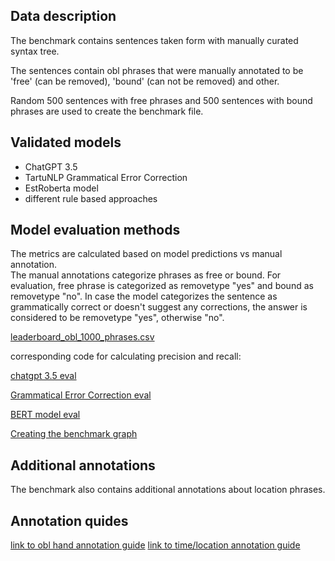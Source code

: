 ## Data description

The benchmark contains sentences taken form <puupank> with manually curated syntax tree.

The sentences contain obl phrases that were manually annotated to be 'free' (can be removed), 'bound' (can not be removed) and other.

Random 500 sentences with free phrases and 500 sentences with bound phrases are used to create the benchmark file.


## Validated models

* ChatGPT 3.5
* TartuNLP Grammatical Error Correction
* EstRoberta model
* different rule based approaches

## Model evaluation methods

The metrics are calculated based on model predictions vs manual annotation.  
The manual annotations categorize phrases as free or bound. For evaluation, free phrase is categorized as removetype "yes" and bound as removetype "no".
In case the model categorizes the sentence as grammatically correct or doesn't suggest any corrections, the answer is considered to be removetype "yes", otherwise "no".

[leaderboard_obl_1000_phrases.csv](results/obl_1000_leaderboard.csv) 

corresponding code for calculating precision and recall: 

[chatgpt 3.5 eval](evaluation/chatgpt35_eval.ipynb)

[Grammatical Error Correction eval](evaluation/grammatical_error_correction_eval.ipynb)

[BERT model eval](evaluation/model_eval_template.ipynb) 

[Creating the benchmark graph](evaluation/benchmark_graph.ipynb) 


## Additional annotations

The benchmark also contains additional annotations about location phrases.



## Annotation quides

[link to obl hand annotation guide](../labeling_guides/labelling_instructions.md) 
[link to time/location annotation guide](../../time_loc_labeling_rules.md)





